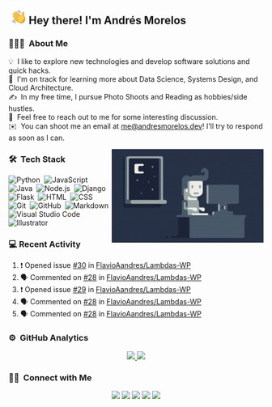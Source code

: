 <img alt="Night Coding" src="./assets/Hand%20Wave.gif" width='40' align="left"/><h2>Hey there! I'm Andrés Morelos</h2>

<!-- ## 👋 &nbsp;Hey there! I'm Andres Morelos -->

### 👨🏻‍💻 &nbsp;About Me

💡 &nbsp;I like to explore new technologies and develop software solutions and quick hacks.\
🌱 &nbsp;I'm on track for learning more about Data Science, Systems Design, and Cloud Architecture.\
✍️ &nbsp;In my free time, I pursue Photo Shoots and Reading as hobbies/side hustles.\
💬 &nbsp;Feel free to reach out to me for some interesting discussion.\
✉️ &nbsp;You can shoot me an email at me@andresmorelos.dev! I'll try to respond as soon as I can.

<img alt="Night Coding" src="https://raw.githubusercontent.com/AndresMorelos/AndresMorelos/master/assets/Night-Coding.gif" align="right"/>

### 🛠 &nbsp;Tech Stack

![Python](https://img.shields.io/badge/-Python-05122A?style=flat&logo=python)&nbsp;
![JavaScript](https://img.shields.io/badge/-JavaScript-05122A?style=flat&logo=javascript)&nbsp;
![Java](https://img.shields.io/badge/-Java-05122A?style=flat&logo=Java&logoColor=FFA518)&nbsp;
![Node.js](https://img.shields.io/badge/-Node.js-05122A?style=flat&logo=node.js)&nbsp;
![Django](https://img.shields.io/badge/-Django-05122A?style=flat&logo=django&logoColor=092E20)&nbsp;
![Flask](https://img.shields.io/badge/-Flask-05122A?style=flat&logo=flask)&nbsp;
![HTML](https://img.shields.io/badge/-HTML-05122A?style=flat&logo=HTML5)&nbsp;
![CSS](https://img.shields.io/badge/-CSS-05122A?style=flat&logo=CSS3&logoColor=1572B6)&nbsp;
![Git](https://img.shields.io/badge/-Git-05122A?style=flat&logo=git)&nbsp;
![GitHub](https://img.shields.io/badge/-GitHub-05122A?style=flat&logo=github)&nbsp;
![Markdown](https://img.shields.io/badge/-Markdown-05122A?style=flat&logo=markdown)&nbsp;
![Visual Studio Code](https://img.shields.io/badge/-Visual%20Studio%20Code-05122A?style=flat&logo=visual-studio-code&logoColor=007ACC)&nbsp;
![Illustrator](https://img.shields.io/badge/-Illustrator-05122A?style=flat&logo=adobe-illustrator)&nbsp;


### 💻 Recent Activity
<!--START_SECTION:activity-->
1. ❗️ Opened issue [#30](https://github.com/FlavioAandres/Lambdas-WP/issues/30) in [FlavioAandres/Lambdas-WP](https://github.com/FlavioAandres/Lambdas-WP)
2. 🗣 Commented on [#28](https://github.com/FlavioAandres/Lambdas-WP/issues/28) in [FlavioAandres/Lambdas-WP](https://github.com/FlavioAandres/Lambdas-WP)
3. ❗️ Opened issue [#29](https://github.com/FlavioAandres/Lambdas-WP/issues/29) in [FlavioAandres/Lambdas-WP](https://github.com/FlavioAandres/Lambdas-WP)
4. 🗣 Commented on [#28](https://github.com/FlavioAandres/Lambdas-WP/issues/28) in [FlavioAandres/Lambdas-WP](https://github.com/FlavioAandres/Lambdas-WP)
5. 🗣 Commented on [#28](https://github.com/FlavioAandres/Lambdas-WP/issues/28) in [FlavioAandres/Lambdas-WP](https://github.com/FlavioAandres/Lambdas-WP)
<!--END_SECTION:activity-->

### ⚙️ &nbsp;GitHub Analytics

<p align="center">
<a href="https://github.com/AndresMorelos">
  <img height="180em" src="https://github-readme-stats-eight-theta.vercel.app/api?username=andresmorelos&show_icons=true&theme=algolia&include_all_commits=true&count_private=true"/>
  <img height="180em" src="https://github-readme-stats-eight-theta.vercel.app/api/top-langs/?username=andresmorelos&layout=compact&langs_count=8&theme=algolia"/>
</a>
</p>

### 🤝🏻 &nbsp;Connect with Me

<p align="center">
<a href="https://www.andresmorelos.dev"><img src="https://img.shields.io/badge/-andresmorelos.dev-3423A6?style=flat&logo=Google-Chrome&logoColor=white"/></a>
<a href="https://linkedin.com/in/andresmorelos"><img src="https://img.shields.io/badge/-Andres%20Morelos-0077B5?style=flat&logo=Linkedin&logoColor=white"/></a>
<a href="mailto:me@andresmorelos.dev"><img src="https://img.shields.io/badge/-me@andresmorelos.dev-D14836?style=flat&logo=Gmail&logoColor=white"/></a>
<a href="https://instagram.com/andresmorelos"><img src="https://img.shields.io/badge/-@andresmorelos_-E4405F?style=flat&logo=Instagram&logoColor=white"/></a>
<a href="https://facebook.com/andress50"><img src="https://img.shields.io/badge/-@Andress50-1877F2?style=flat&logo=Facebook&logoColor=white"/></a>
</p>
